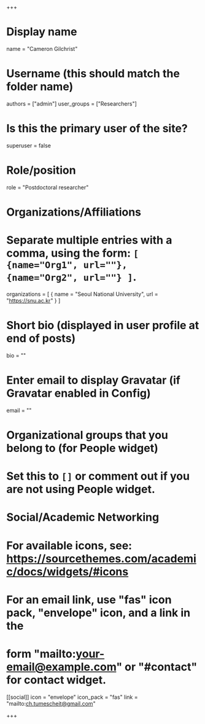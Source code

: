 +++

# Display name
name = "Cameron Gilchrist"

# Username (this should match the folder name)
authors = ["admin"]
user_groups = ["Researchers"]
# Is this the primary user of the site?
superuser = false

# Role/position
role = "Postdoctoral researcher"

# Organizations/Affiliations
#   Separate multiple entries with a comma, using the form: `[ {name="Org1", url=""}, {name="Org2", url=""} ]`.
organizations = [ { name = "Seoul National University", url = "https://snu.ac.kr" } ]

# Short bio (displayed in user profile at end of posts)
bio = ""

# Enter email to display Gravatar (if Gravatar enabled in Config)
email = ""


# Organizational groups that you belong to (for People widget)
#   Set this to `[]` or comment out if you are not using People widget.


# Social/Academic Networking
# For available icons, see: https://sourcethemes.com/academic/docs/widgets/#icons
#   For an email link, use "fas" icon pack, "envelope" icon, and a link in the
#   form "mailto:your-email@example.com" or "#contact" for contact widget.

[[social]]
  icon = "envelope"
  icon_pack = "fas"
  link = "mailto:ch.tumescheit@gmail.com"
  

+++

